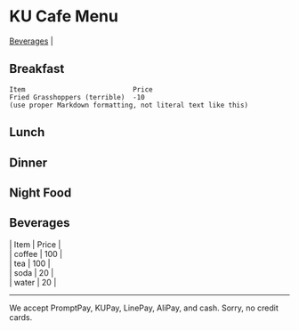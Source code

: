 # KU Cafe Menu
[Beverages](#Beverages) |

## Breakfast

    Item                           Price
    Fried Grasshoppers (terrible)  -10
    (use proper Markdown formatting, not literal text like this)

## Lunch 


## Dinner


## Night Food


## Beverages
| Item | Price |    
| coffee | 100 |  
| tea | 100 |  
| soda | 20 |  
| water | 20 |  



---

We accept PromptPay, KUPay, LinePay, AliPay, and cash. Sorry, no credit cards.
